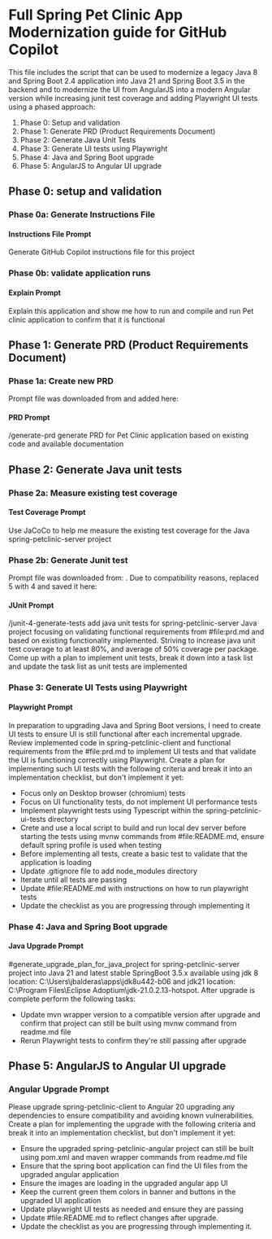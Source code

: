 # Full Spring Pet Clinic App Modernization guide for GitHub Copilot

This file includes the script that can be used to modernize a legacy Java 8 and Spring Boot 2.4
application into Java 21 and Spring Boot 3.5 in the backend and to modernize the UI from AngularJS
into a modern Angular version while increasing junit test coverage and adding Playwright UI tests using a phased approach:

1. Phase 0: Setup and validation
1. Phase 1: Generate PRD (Product Requirements Document)
1. Phase 2: Generate Java Unit Tests
1. Phase 3: Generate UI tests using Playwright
1. Phase 4: Java and Spring Boot upgrade
1. Phase 5: AngularJS to Angular UI upgrade

## Phase 0: setup and validation

### Phase 0a: Generate Instructions File

#### Instructions File Prompt

Generate GitHub Copilot instructions file for this project

### Phase 0b: validate application runs

#### Explain Prompt

Explain this application and show me how to run and compile and run Pet clinic application to confirm that it is functional

## Phase 1: Generate PRD (Product Requirements Document)

### Phase 1a: Create new PRD

Prompt file was downloaded from [](https://github.com/github/awesome-copilot/blob/main/prompts/breakdown-feature-prd.prompt.md) and added here: [](.github/prompts/generate-prd.prompt.md)

#### PRD Prompt

/generate-prd generate PRD for Pet Clinic application based on existing code and available documentation

## Phase 2: Generate Java unit tests

### Phase 2a: Measure existing test coverage

#### Test Coverage Prompt

Use JaCoCo to help me measure the existing test coverage for the Java spring-petclinic-server project

### Phase 2b: Generate Junit test

Prompt file was downloaded from: [](https://github.com/github/awesome-copilot/blob/main/prompts/java-junit.prompt.md?plain=1). Due to compatibility reasons, replaced 5 with 4 and saved it here: [](.github/prompts/junit-4-generate-tests.prompt.md)

#### JUnit Prompt

/junit-4-generate-tests add java unit tests for spring-petclinic-server Java project focusing on validating functional requirements from #file:prd.md and based on existing functionality implemented. Striving to increase java unit test coverage to at least 80%, and average of 50% coverage per package. Come up with a plan to implement unit tests, break it down into a task list and update the task list as unit tests are implemented

### Phase 3: Generate UI Tests using Playwright

#### Playwright Prompt

In preparation to upgrading Java and Spring Boot versions, I need to create UI tests to ensure UI is still functional after each incremental upgrade. Review implemented code in spring-petclinic-client and functional requirements from the #file:prd.md to implement UI tests and  that validate the UI is functioning correctly using Playwright. Create a plan for implementing such UI tests with the following criteria and break it into an implementation checklist, but don't implement it yet:

* Focus only on Desktop browser (chromium) tests
* Focus on UI functionality tests, do not implement UI performance tests
* Implement playwright tests using Typescript within the spring-petclinic-ui-tests directory
* Crete and use a local script to build and run local dev server before starting the tests using mvnw commands from #file:README.md, ensure default spring profile is used when testing
* Before implementing all tests, create a basic test to validate that the application is loading
* Update .gitignore file to add node_modules directory
* Iterate until all tests are passing
* Update #file:README.md with instructions on how to run playwright tests
* Update the checklist as you are progressing through implementing it

### Phase 4: Java and Spring Boot upgrade

#### Java Upgrade Prompt

#generate_upgrade_plan_for_java_project for spring-petclinic-server project into Java 21 and latest stable SpringBoot 3.5.x available using jdk 8 location: C:\Users\jbalderas\apps\jdk8u442-b06 and jdk21 location: C:\Program Files\Eclipse Adoptium\jdk-21.0.2.13-hotspot.
After upgrade is complete perform the following tasks:

* Update mvn wrapper version to a compatible version after upgrade and confirm that project can still be built using mvnw command from readme.md file
* Rerun Playwright tests to confirm they're still passing after upgrade

## Phase 5: AngularJS to Angular UI upgrade

### Angular Upgrade Prompt

Please upgrade spring-petclinic-client to Angular 20 upgrading any dependencies to ensure compatibility and avoiding known vulnerabilities. Create a plan for implementing the upgrade with the following criteria and break it into an implementation checklist, but don't implement it yet:

* Ensure the upgraded spring-petclinic-angular project can still be built using pom.xml and maven wrapper commands from readme.md file
* Ensure that the spring boot application can find the UI files from the upgraded angular application
* Ensure the images are loading in the upgraded angular app UI
* Keep the current green them colors in banner and buttons in the upgraded UI application
* Update playwright UI tests as needed and ensure they are passing
* Update #file:README.md to reflect changes after upgrade.
* Update the checklist as you are progressing through implementing it.
